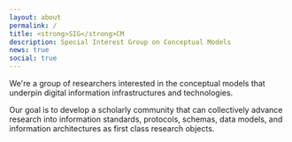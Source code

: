 ```yaml
---
layout: about
permalink: /
title: <strong>SIG</strong>CM
description: Special Interest Group on Conceptual Models
news: true
social: true
---
```


We're a group of researchers interested in the conceptual models that underpin digital information infrastructures and technologies.

Our goal is to develop a scholarly community that can collectively advance research into information standards, protocols, schemas, data models, and information architectures as first class research objects.
